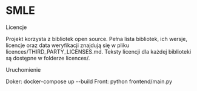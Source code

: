 # SMLE


Licencje

Projekt korzysta z bibliotek open source. Pełna lista bibliotek, ich wersje, licencje oraz data weryfikacji znajdują się w pliku licences/THIRD_PARTY_LICENSES.md. Teksty licencji dla każdej biblioteki są dostępne w folderze licences/.


Uruchomienie

Doker: docker-compose up --build 
Front: python frontend/main.py

